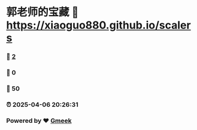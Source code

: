 # 郭老师的宝藏 :link: https://xiaoguo880.github.io/scalers 
### :page_facing_up: [2](https://xiaoguo880.github.io/scalers/tag.html) 
### :speech_balloon: 0 
### :hibiscus: 50 
### :alarm_clock: 2025-04-06 20:26:31 
### Powered by :heart: [Gmeek](https://github.com/Meekdai/Gmeek)
